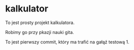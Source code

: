 # kalkulator

To jest prosty projekt kalkulatora.

Robimy go przy pkazji nauki gita.

To jest pierwszy commit, który ma trafić na gałąź testową 1.